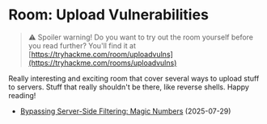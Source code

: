 # Room: Upload Vulnerabilities

> ⚠️ Spoiler warning! Do you want to try out the room yourself before you read further? You'll find it at [https://tryhackme.com/room/uploadvulns](https://tryhackme.com/rooms/uploadvulns)

Really interesting and exciting room that cover several ways to upload stuff to servers. Stuff that really shouldn't be there, like reverse shells. Happy reading!

- [Bypassing Server-Side Filtering: Magic Numbers](./task_9/) (2025-07-29)